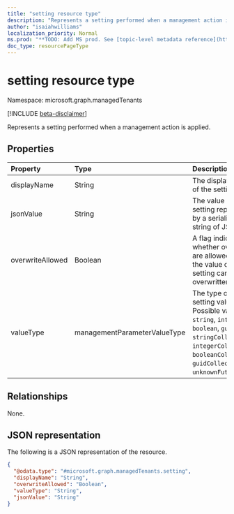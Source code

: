 ```yaml
---
title: "setting resource type"
description: "Represents a setting performed when a management action is applied."
author: "isaiahwilliams"
localization_priority: Normal
ms.prod: "**TODO: Add MS prod. See [topic-level metadata reference](https://msgo.azurewebsites.net/add/document/guidelines/metadata.html#topic-level-metadata)**"
doc_type: resourcePageType
---
```


# setting resource type

Namespace: microsoft.graph.managedTenants

[!INCLUDE [beta-disclaimer](../../includes/beta-disclaimer.md)]

Represents a setting performed when a management action is applied.

## Properties

|Property|Type|Description|
|:---|:---|:---|
|displayName|String|The display name of the setting.|
|jsonValue|String|The value of the setting represented by a serialized string of JSON.|
|overwriteAllowed|Boolean|A flag indicating whether overwrites are allowed. If true the value of the setting can be overwritten.|
|valueType|managementParameterValueType|The type of the setting value. Possible values are: `string`, `integer`, `boolean`, `guid`, `stringCollection`, `integerCollection`, `booleanCollection`, `guidCollection`, `unknownFutureValue`.|

## Relationships

None.

## JSON representation

The following is a JSON representation of the resource.
<!-- {
  "blockType": "resource",
  "@odata.type": "microsoft.graph.managedTenants.setting"
}
-->
``` json
{
  "@odata.type": "#microsoft.graph.managedTenants.setting",
  "displayName": "String",
  "overwriteAllowed": "Boolean",
  "valueType": "String",
  "jsonValue": "String"
}
```
